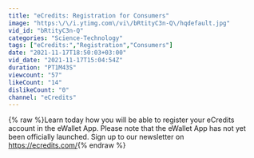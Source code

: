 ```yaml
---
title: "eCredits: Registration for Consumers"
image: "https:\/\/i.ytimg.com\/vi\/bRtityC3n-Q\/hqdefault.jpg"
vid_id: "bRtityC3n-Q"
categories: "Science-Technology"
tags: ["eCredits:","Registration","Consumers"]
date: "2021-11-17T18:50:03+03:00"
vid_date: "2021-11-17T15:04:54Z"
duration: "PT1M43S"
viewcount: "57"
likeCount: "14"
dislikeCount: "0"
channel: "eCredits"
---
```

{% raw %}Learn today how you will be able to register your eCredits account in the eWallet App. Please note that the eWallet App has not yet been officially launched. Sign up to our newsletter on <a rel="nofollow" target="blank" href="https://ecredits.com/">https://ecredits.com/</a>{% endraw %}
